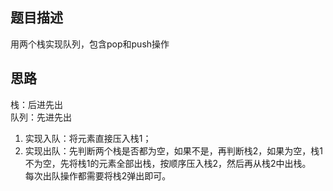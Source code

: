 ## 题目描述
用两个栈实现队列，包含pop和push操作

## 思路
栈：后进先出<br>
队列：先进先出

1. 实现入队：将元素直接压入栈1；
2. 实现出队：先判断两个栈是否都为空，如果不是，再判断栈2，如果为空，栈1不为空，先将栈1的元素全部出栈，按顺序压入栈2，然后再从栈2中出栈。<br>
每次出队操作都需要将栈2弹出即可。